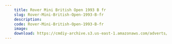 ```yaml
---
    title: Rover Mini British Open 1993 B fr
    slug: Rover-Mini-British-Open-1993-B-fr
    description:
    code: Rover-Mini-British-Open-1993-B-fr
    image:
    download: https://cmdiy-archive.s3.us-east-1.amazonaws.com/adverts/documents/Rover+Mini+British+Open+1993+B+fr.pdf
---
```

<!-- Content of the page -->

##
        